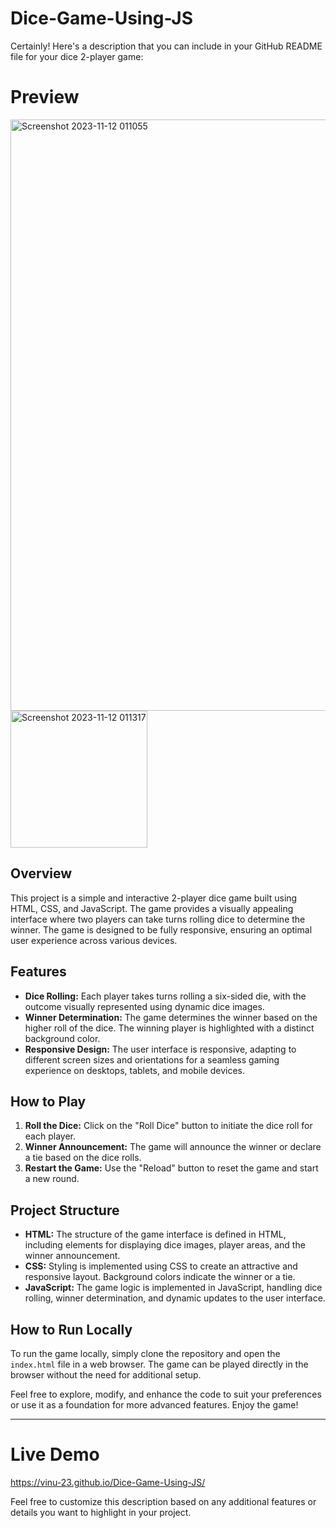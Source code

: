 # Dice-Game-Using-JS
Certainly! Here's a description that you can include in your GitHub README file for your dice 2-player game:

# Preview
<img width="946" alt="Screenshot 2023-11-12 011055" src="https://github.com/ViNu-23/Dice-Game-Using-JS/assets/59360964/bc2d9fe7-9b4e-4676-bd43-fbefa3bc3f6d">
<img width="219" alt="Screenshot 2023-11-12 011317" src="https://github.com/ViNu-23/Dice-Game-Using-JS/assets/59360964/05f421ab-19c6-44fc-b9cf-c9fe4a71bc0c">

## Overview

This project is a simple and interactive 2-player dice game built using HTML, CSS, and JavaScript. The game provides a visually appealing interface where two players can take turns rolling dice to determine the winner. The game is designed to be fully responsive, ensuring an optimal user experience across various devices.

## Features

- **Dice Rolling:** Each player takes turns rolling a six-sided die, with the outcome visually represented using dynamic dice images.
- **Winner Determination:** The game determines the winner based on the higher roll of the dice. The winning player is highlighted with a distinct background color.
- **Responsive Design:** The user interface is responsive, adapting to different screen sizes and orientations for a seamless gaming experience on desktops, tablets, and mobile devices.

## How to Play

1. **Roll the Dice:** Click on the "Roll Dice" button to initiate the dice roll for each player.
2. **Winner Announcement:** The game will announce the winner or declare a tie based on the dice rolls.
3. **Restart the Game:** Use the "Reload" button to reset the game and start a new round.

## Project Structure

- **HTML:** The structure of the game interface is defined in HTML, including elements for displaying dice images, player areas, and the winner announcement.
- **CSS:** Styling is implemented using CSS to create an attractive and responsive layout. Background colors indicate the winner or a tie.
- **JavaScript:** The game logic is implemented in JavaScript, handling dice rolling, winner determination, and dynamic updates to the user interface.

## How to Run Locally

To run the game locally, simply clone the repository and open the `index.html` file in a web browser. The game can be played directly in the browser without the need for additional setup.

Feel free to explore, modify, and enhance the code to suit your preferences or use it as a foundation for more advanced features. Enjoy the game!

---
# Live Demo 
https://vinu-23.github.io/Dice-Game-Using-JS/

Feel free to customize this description based on any additional features or details you want to highlight in your project.
